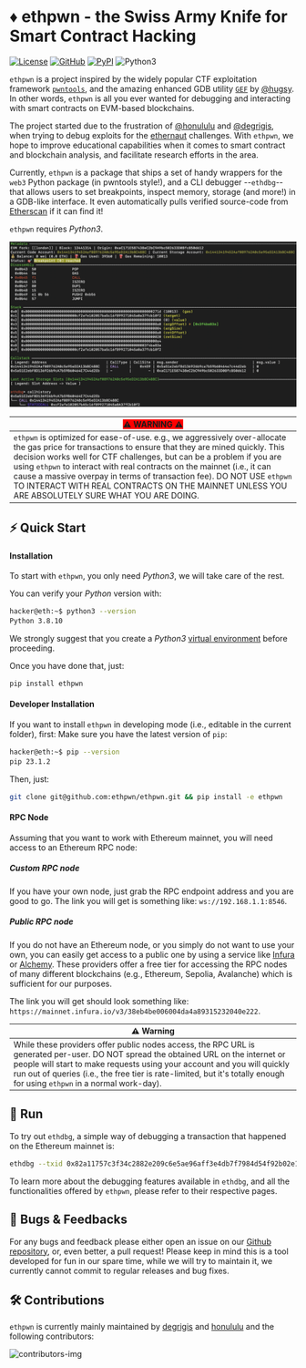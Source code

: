 # ♦ ethpwn - the Swiss Army Knife for Smart Contract Hacking #
[![License](https://img.shields.io/github/license/Ileriayo/markdown-badges?style=for-the-badge)](https://github.com/ethpwn/ethpwn/blob/main/LICENSE)  [![GitHub](https://img.shields.io/badge/github-%23121011.svg?style=for-the-badge&logo=github&logoColor=white)](https://github.com/ethpwn/ethpwn)  [![PyPI](https://img.shields.io/pypi/v/ethpwn?style=for-the-badge)](https://pypi.org/project/ethpwn/)
  ![Python3](https://img.shields.io/badge/python-3670A0?style=for-the-badge&logo=python&logoColor=ffdd54)



`ethpwn` is a project inspired by the widely popular CTF exploitation framework [`pwntools`](https://github.com/Gallopsled/pwntools), and the amazing enhanced GDB utility [`GEF`](https://github.com/hugsy/gef/) by [@hugsy](https://github.com/hugsy).
In other words, `ethpwn` is all you ever wanted for debugging and interacting with smart contracts on EVM-based blockchains.

The project started due to the frustration of [@honululu](https://twitter.com/dreselli) and [@degrigis](https://twitter.com/degrigis), when trying to debug exploits for the [ethernaut](https://ethernaut.openzeppelin.com/) challenges.
With `ethpwn`, we hope to improve educational capabilities when it comes to smart contract and blockchain analysis, and facilitate research efforts in the area.

Currently, `ethpwn` is a package that ships a set of handy wrappers for the `web3` Python package (in pwntools style!), and a CLI debugger --`ethdbg`-- that allows users to set breakpoints, inspect memory, storage (and more!) in a GDB-like interface. It even automatically pulls verified source-code from [Etherscan](https://etherscan.io/) if it can find it!

`ethpwn` requires *Python3*.

![](./imgs/ethdbg.png)

|<span style="background-color: red;"> ⚠️ WARNING ⚠️                             </span>|
|------------------------------------------|
|`ethpwn` is optimized for ease-of-use. e.g., we aggressively over-allocate the gas price for transactions to ensure that they are mined quickly. This decision works well for CTF challenges, but can be a problem if you are using `ethpwn` to interact with real contracts on the mainnet (i.e., it can cause a massive overpay in terms of transaction fee). DO NOT USE `ethpwn` TO INTERACT WITH REAL CONTRACTS ON THE MAINNET UNLESS YOU ARE ABSOLUTELY SURE WHAT YOU ARE DOING. |


## ⚡️ Quick Start

#### Installation
To start with `ethpwn`, you only need *Python3*, we will take care of the rest.

You can verify your *Python* version with:

```bash
hacker@eth:~$ python3 --version
Python 3.8.10
```


We strongly suggest that you create a *Python3* [virtual environment](hhttps://opensource.com/article/21/2/python-virtualenvwrapper) before proceeding.

Once you have done that, just:

```bash
pip install ethpwn
```

#### Developer Installation
If you want to install `ethpwn` in developing mode (i.e., editable in the current folder), first: Make sure you have the latest version of `pip`:

```bash
hacker@eth:~$ pip --version
pip 23.1.2
```

Then, just:

```bash
git clone git@github.com:ethpwn/ethpwn.git && pip install -e ethpwn
```

#### RPC Node
Assuming that you want to work with Ethereum mainnet, you will need access to an Ethereum RPC node:

##### Custom RPC node
If you have your own node, just grab the RPC endpoint address and you are good to go.
The link you will get is something like:
`ws://192.168.1.1:8546`.

##### Public RPC node

If you do not have an Ethereum node, or you simply do not want to use your own, you can easily get access to a public one by using a service like [Infura](https://www.infura.io/) or [Alchemy](https://www.alchemy.com/overviews/rpc-node).
These providers offer a free tier for accessing the RPC nodes of many different blockchains (e.g., Ethereum, Sepolia, Avalanche) which is sufficient for our purposes.

The link you will get should look something like: `https://mainnet.infura.io/v3/38eb4be006004da4a89315232040e222`.

| ⚠️ Warning                               |
|------------------------------------------|
| While these providers offer public nodes access, the RPC URL is generated per-user. DO NOT spread the obtained URL on the internet or people will start to make requests using your account and you will quickly run out of queries (i.e., the free tier is rate-limited, but it's totally enough for using `ethpwn` in a normal work-day). |


## 🚀 Run

To try out `ethdbg`, a simple way of debugging a transaction that happened on the Ethereum mainnet is:

```bash
ethdbg --txid 0x82a11757c3f34c2882e209c6e5ae96aff3e4db7f7984d54f92b02e1fed87e834 --node-url https://mainnet.infura.io/v3/38eb4be006004da4a89315232040e222
```

To learn more about the debugging features available in `ethdbg`, and all the functionalities offered by `ethpwn`, please refer to their respective pages.


## 🐛 Bugs & Feedbacks
For any bugs and feedback please either open an issue on our [Github repository](https://github.com/ethpwn/ethpwn), or, even better, a pull request!
Please keep in mind this is a tool developed for fun in our spare time, while we will try to maintain it, we currently cannot commit to regular releases and bug fixes.

## 🛠️ Contributions
`ethpwn` is currently mainly maintained by [degrigis](https://github.com/degrigis) and [honululu](https://github.com/Lukas-Dresel) and the following contributors:

![contributors-img](https://contrib.rocks/image?repo=ethpwn/ethpwn)
